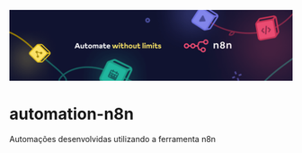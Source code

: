 <p align="center">
  <img src="banner-n8n.png" >
</p>

# automation-n8n
Automações desenvolvidas utilizando a ferramenta n8n
